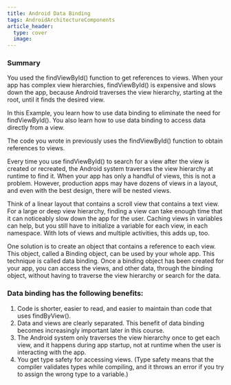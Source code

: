 ```yaml
---
title: Android Data Binding
tags: AndroidArchitectureComponents
article_header:
  type: cover
  image:
---
```


### Summary
You used the findViewById() function to get references to views. When your app has complex view hierarchies, findViewById() is expensive and slows down the app, because Android traverses the view hierarchy, starting at the root, until it finds the desired view. 

In this Example, you learn how to use data binding to eliminate the need for findViewById(). You also learn how to use data binding to access data directly from a view.


The code you wrote in previously uses the findViewById() function to obtain references to views.

Every time you use findViewById() to search for a view after the view is created or recreated, the Android system traverses the view hierarchy at runtime to find it. When your app has only a handful of views, this is not a problem. However, production apps may have dozens of views in a layout, and even with the best design, there will be nested views.

Think of a linear layout that contains a scroll view that contains a text view. For a large or deep view hierarchy, finding a view can take enough time that it can noticeably slow down the app for the user. Caching views in variables can help, but you still have to initialize a variable for each view, in each namespace. With lots of views and multiple activities, this adds up, too.

One solution is to create an object that contains a reference to each view. This object, called a Binding object, can be used by your whole app. This technique is called data binding. Once a binding object has been created for your app, you can access the views, and other data, through the binding object, without having to traverse the view hierarchy or search for the data.

### Data binding has the following benefits:

1. Code is shorter, easier to read, and easier to maintain than code that uses findByView().
2. Data and views are clearly separated. This benefit of data binding becomes increasingly important later in this course.
3. The Android system only traverses the view hierarchy once to get each view, and it happens during app startup, not at runtime when the user is interacting with the app.
4. You get type safety for accessing views. (Type safety means that the compiler validates types while compiling, and it throws an error if you try to assign the wrong type to a variable.)

    
<!--more-->


